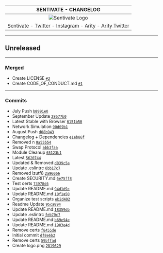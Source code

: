 | SENTIVATE - CHANGELOG     |
| :----: |
| ![Sentivate Logo](https://raw.githubusercontent.com/sentivate/SentivateAlphaNetwork/master/resources/logo.png)|
|[Sentivate](https://sentivate.com) - [Twitter](https://twitter.com/sentivate) - [Instagram](https://instagram.com/sntvt) - [Arity](https://arity.company)  - [Arity Twitter](https://twitter.com/TheRealArity)|
---

## Unreleased

---
### Merged

- Create LICENSE [`#2`](https://github.com/sentivate/SentivateAlphaNetwork/pull/2)
- Create CODE_OF_CONDUCT.md [`#1`](https://github.com/sentivate/SentivateAlphaNetwork/pull/1)
---

### Commits

- July Push [`b8991e0`](https://github.com/sentivate/SentivateAlphaNetwork/commit/b8991e0ccbd4652d57d14586733f601027184a27)
- September Update [`28677b0`](https://github.com/sentivate/SentivateAlphaNetwork/commit/28677b0149146e6998ed47d7e4742dd68e6bdc54)
- Latest Stable with Browser [`6151b50`](https://github.com/sentivate/SentivateAlphaNetwork/commit/6151b501b3461202c86ef6aa063a86906979b951)
- Network Simulation [`90d69b1`](https://github.com/sentivate/SentivateAlphaNetwork/commit/90d69b14edf0845b718c19fdd3d3e38da66338e6)
- August Push [`d08b943`](https://github.com/sentivate/SentivateAlphaNetwork/commit/d08b94396817e0c8e00585851d2f51af38664ac8)
- Changelog + Dependencies [`e1eb86f`](https://github.com/sentivate/SentivateAlphaNetwork/commit/e1eb86f1b917bc8a96e9cb0c80d2505837342f5a)
- Removed n [`0a55554`](https://github.com/sentivate/SentivateAlphaNetwork/commit/0a55554532e4b7c41bbc053cd6efecc2ef224f31)
- Swap Protocol [`abb3faa`](https://github.com/sentivate/SentivateAlphaNetwork/commit/abb3faa55fb83f8d2bcb4860c2df4bf9f146be75)
- Module Cleanup [`65123b1`](https://github.com/sentivate/SentivateAlphaNetwork/commit/65123b16453b24d51195a2eefe11d40b51e8ae33)
- Latest [`5620744`](https://github.com/sentivate/SentivateAlphaNetwork/commit/56207442678fef7404dd3573d2ed8df056be3c6c)
- Updated & Removed [`d839c5a`](https://github.com/sentivate/SentivateAlphaNetwork/commit/d839c5a249c14103d0d9a9864012f62fc23e83ae)
- Update .eslintrc [`0bb17c7`](https://github.com/sentivate/SentivateAlphaNetwork/commit/0bb17c7a9ef3d2d0306a98c849df349972d5a5ef)
- Removed lzutf8 [`2a96066`](https://github.com/sentivate/SentivateAlphaNetwork/commit/2a96066e11bf7e287b616daf4f096569e9c38004)
- Create SECURITY.md [`6e75ff8`](https://github.com/sentivate/SentivateAlphaNetwork/commit/6e75ff86cbafaa1e030824a4e77eafd17493b3ca)
- Test certs [`73978d6`](https://github.com/sentivate/SentivateAlphaNetwork/commit/73978d6d5f8e2cc1c2ce0e25f9bc9c12e6b59e29)
- Update README.md [`94d1d9c`](https://github.com/sentivate/SentivateAlphaNetwork/commit/94d1d9ca822e32545b39b0f95917b01028a70665)
- Update README.md [`18f1a50`](https://github.com/sentivate/SentivateAlphaNetwork/commit/18f1a50bfb25066bafe6ddca2dc8b5e144d16031)
- Organize test scripts [`eb2d402`](https://github.com/sentivate/SentivateAlphaNetwork/commit/eb2d402897e03bb62d666dde5be7fcfb387ce4ba)
- Readme Update [`95ca894`](https://github.com/sentivate/SentivateAlphaNetwork/commit/95ca89443f0d63a7ab062e5eea87b8059f107063)
- Update README.md [`18359db`](https://github.com/sentivate/SentivateAlphaNetwork/commit/18359db9242b842df377c91a5f59363f7a8459ea)
- Update .eslintrc [`feb70c7`](https://github.com/sentivate/SentivateAlphaNetwork/commit/feb70c79ccf1ed4438d70c663347aa94e399701d)
- Update README.md [`b69e94e`](https://github.com/sentivate/SentivateAlphaNetwork/commit/b69e94e3f202efcbe68bf32bcd77d147dec07a2f)
- Update README.md [`1903e4d`](https://github.com/sentivate/SentivateAlphaNetwork/commit/1903e4d340af2eb93b72c29f919519b85424e8f4)
- Remove certs [`f8455de`](https://github.com/sentivate/SentivateAlphaNetwork/commit/f8455deb8dd1f13afc3853b641d9c4851e133516)
- Initial commit [`df8e6b2`](https://github.com/sentivate/SentivateAlphaNetwork/commit/df8e6b24cd3cafdb532bf0f30f4a1807366976af)
- Remove certs [`59bffad`](https://github.com/sentivate/SentivateAlphaNetwork/commit/59bffadfbb3a9c8c4b2b66a9963b9f9d7ccfaf7c)
- Create logo.png [`2819629`](https://github.com/sentivate/SentivateAlphaNetwork/commit/2819629eeb72ae7ddfb5743054f913572eec132f)
